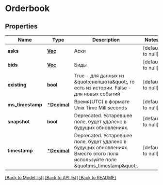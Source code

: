 # Orderbook

## Properties
Name | Type | Description | Notes
------------ | ------------- | ------------- | -------------
**asks** | [**Vec<OrderbookAsk>**](orderbook_ask.md) | Аски | [default to null]
**bids** | [**Vec<OrderbookBid>**](orderbook_bid.md) | Биды | [default to null]
**existing** | **bool** | True - для данных из \&quot;снепшота\&quot;, то есть из истории. False - для новых событий | [default to null]
**ms_timestamp** | [***Decimal**](BigDecimal.md) | Время(UTC) в формате Unix Time Milliseconds | [default to null]
**snapshot** | **bool** | Deprecated. Устаревшее поле, будет удалено в будущих обновлениях. | [default to null]
**timestamp** | [***Decimal**](BigDecimal.md) | Deprecated. Устаревшее поле, будет удалено в будущих обновлениях. Вместо этого поля используйте поле \&quot;ms_timestamp\&quot;. | [default to null]

[[Back to Model list]](../README.md#documentation-for-models) [[Back to API list]](../README.md#documentation-for-api-endpoints) [[Back to README]](../README.md)

